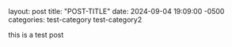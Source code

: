layout: post
title: "POST-TITLE"
date: 2024-09-04 19:09:00 -0500
categories: test-category test-category2

this is  a test post
